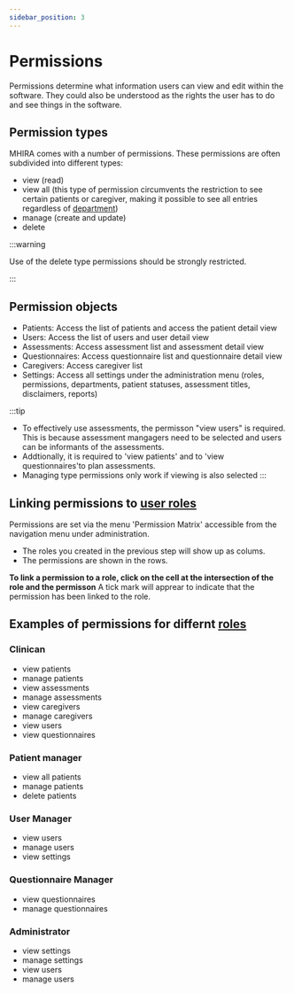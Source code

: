 ```yaml
---
sidebar_position: 3
---
```


# Permissions

Permissions determine what information users can view and edit within the software. 
They could also be understood as the rights the user has to do and see things in the software. 

## Permission types

MHIRA comes with a number of permissions. These permissions are often subdivided into different types:
- view (read)
- view all (this type of permission circumvents the restriction to see certain patients or caregiver, making it possible to see all entries regardless of [department](https://mhira-project.github.io/documentation/docs/guide-for-admins/departments))
- manage (create and update)
- delete 

:::warning

Use of the delete type permissions should be strongly restricted. 

:::

## Permission objects

- Patients: Access the list of patients and access the patient detail view
- Users: Access the list of users and user detail view
- Assessments: Access assessment list and assessment detail view
- Questionnaires: Access questionnaire list and questionnaire detail view
- Caregivers: Access caregiver list
- Settings: Access all settings under the administration menu (roles, permissions, departments, patient statuses, assessment titles, disclaimers, reports)

:::tip
- To effectively use assessments, the permisson "view users" is required. This is because assessment mangagers need to be selected and users can be informants of the assessments.
- Addtionally, it is required to 'view patients' and to 'view questionnaires'to plan assessments. 
- Managing type permissions only work if viewing is also selected
:::

## Linking permissions to [user roles](https://mhira-project.github.io/documentation/docs/guide-for-admins/roles) 

Permissions are set via the menu 'Permission Matrix' accessible from the navigation menu under administration.

- The roles you created in the previous step will show up as colums.
- The permissions are shown in the rows. 

**To link a permission to a role, click on the cell at the intersection of the role and the permisson**
A tick mark will apprear to indicate that the permission has been linked to the role. 


## Examples of permissions for differnt [roles](https://mhira-project.github.io/documentation/docs/guide-for-admins/roles) 

### Clinican 
- view patients
- manage patients
- view assessments
- manage assessments
- view caregivers
- manage caregivers
- view users
- view questionnaires

### Patient manager
- view all patients
- manage patients
- delete patients

### User Manager
- view users
- manage users
- view settings

### Questionnaire Manager
- view questionnaires
- manage questionnaires

### Administrator 
- view settings
- manage settings
- view users
- manage users









